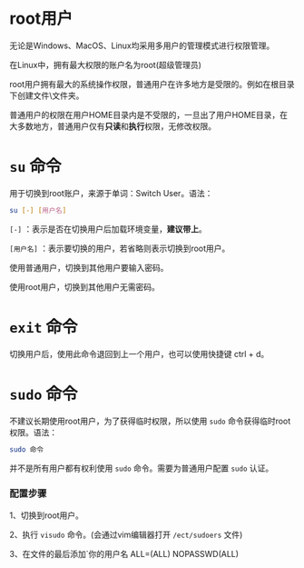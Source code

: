 # root用户

无论是Windows、MacOS、Linux均采用多用户的管理模式进行权限管理。

在Linux中，拥有最大权限的账户名为root(超级管理员)

root用户拥有最大的系统操作权限，普通用户在许多地方是受限的。例如在根目录下创建文件\文件夹。

普通用户的权限在用户HOME目录内是不受限的，一旦出了用户HOME目录，在大多数地方，普通用户仅有**只读**和**执行**权限，无修改权限。

# `su` 命令

用于切换到root账户，来源于单词：Switch User。语法：

```bash
su [-] [用户名]
```

`[-]` ：表示是否在切换用户后加载环境变量，**建议带上**。

`[用户名]` ：表示要切换的用户，若省略则表示切换到root用户。

使用普通用户，切换到其他用户要输入密码。

使用root用户，切换到其他用户无需密码。

# `exit` 命令

切换用户后，使用此命令退回到上一个用户，也可以使用快捷键 ctrl + d。

# `sudo` 命令

不建议长期使用root用户，为了获得临时权限，所以使用 `sudo` 命令获得临时root权限。语法：

```bash
sudo 命令
```

并不是所有用户都有权利使用 `sudo` 命令。需要为普通用户配置 `sudo` 认证。

### 配置步骤

1、切换到root用户。

2、执行 `visudo` 命令。(会通过vim编辑器打开 `/ect/sudoers` 文件)

3、在文件的最后添加`你的用户名 ALL=(ALL) NOPASSWD(ALL)

